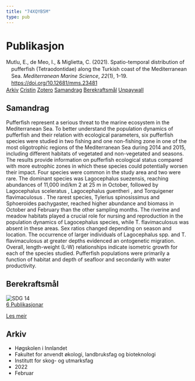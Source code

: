 ```yaml
---
title: "74XQYB5M"
type: pub
---
```

<h1>Publikasjon</h1>
<article id="csl-bib-container-74XQYB5M" class="csl-bib-container">
  <div class="csl-bib-body" style="line-height: 1.35; padding-left: 1em; text-indent:-1em;">
  <div class="csl-entry">Mutlu, E., de Meo, I., &amp; Miglietta, C. (2021). Spatio-temporal distribution of pufferfish (Tetraodontidae) along the Turkish coast of the Mediterranean Sea. <i>Mediterranean Marine Science</i>, <i>22</i>(1), 1&#x2013;19. <a href="https://doi.org/10.12681/mms.23481">https://doi.org/10.12681/mms.23481</a></div>
</div>
  <div class="csl-bib-buttons">
    <a href="#taxonomy-article-74XQYB5M" class="csl-bib-button">Arkiv</a>
    <a href="https://app.cristin.no/results/show.jsf?id=2004105" alt="Cristin URL" class="csl-bib-button">Cristin</a>
    <a href="http://zotero.org/groups/5402882/items/74XQYB5M" alt="Zotero URL" class="csl-bib-button">Zotero</a>
    <a href="#abstract-article-74XQYB5M" class="csl-bib-button">Samandrag</a>
    <a href="#sdg-article-74XQYB5M" class="csl-bib-button">Berekraftsmål</a>
    <a href="https://ejournals.epublishing.ekt.gr/index.php/hcmr-med-mar-sc/article/download/23481/21127" class="csl-bib-button">Unpaywall</a>
  </div>
  <div id="csl-bib-meta-container-74XQYB5M"></div>
</article>
<div id="csl-bib-meta-74XQYB5M" class="csl-bib-meta">
  <article id="abstract-article-74XQYB5M" class="abstract-article">
    <h1>Samandrag</h1>
    Pufferfish represent a serious threat to the marine ecosystem in the Mediterranean Sea. To better understand the population dynamics of pufferfish and their relation with ecological parameters, six pufferfish species were studied in two fishing and one non-fishing zone in one of the most oligotrophic regions of the Mediterranean Sea during 2014 and 2015, including different habitats of vegetated and non-vegetated and seasons. The results provide information on pufferfish ecological status compared with more eutrophic zones in which these species could potentially worsen their impact. Four species were common in the study area and two were rare. The dominant species was Lagocephalus suezensis, reaching abundances of 11,000 ind/km 2 at 25 m in October, followed by Lagocephalus sceleratus , Lagocephalus guentheri , and Torquigener flavimaculosus . The rarest species, Tylerius spinosissimus and Sphoeroides pachygaster, reached higher abundance and biomass in October and February than the other sampling months. The riverine and meadow habitats played a crucial role for nursing and reproduction in the population dynamics of Lagocephalus species, while T. flavimaculosus was absent in these areas. Sex ratios changed depending on season and location. The occurrence of larger individuals of Lagocephalus spp. and T. flavimaculosus at greater depths evidenced an ontogenetic migration. Overall, length-weight (L-W) relationships indicate isometric growth for each of the species studied. Pufferfish populations were primarily a function of habitat and depth of seafloor and secondarily with water productivity.
  </article>
  <article id="sdg-article-74XQYB5M" class="sdg-article">
    <h1>Berekraftsmål</h1>
    <div class="sdg-container"><div id="sdg14" class="sdg"> <img src="{{< params subfolder >}}images/sdg/sdg14_no.png" class="image" alt="SDG 14"> <div class="sdg-overlay"> <a href="{{< params subfolder >}}no/archive/?sdg=14#archive" class="sdg-publication-count"><span>6</span> Publikasjonar</a> <p><a href="NA" class="sdg-read-more">Les meir</a></p> </div> </div></div>
  </article>
  <article id="taxonomy-article-74XQYB5M" class="taxonomy-article">
    <h1>Arkiv</h1>
    <ul>
      <li>Høgskolen i Innlandet</li>
      <li>Fakultet for anvendt økologi, landbruksfag og bioteknologi</li>
      <li>Institutt for skog- og utmarksfag</li>
      <li>2022</li>
      <li>Februar</li>
    </ul>
  </article>
</div>
